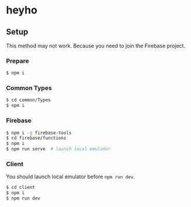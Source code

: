 # heyho

## Setup

This method may not work.
Because you need to join the Firebase project.

### Prepare

```bash
$ npm i
```

### Common Types

```bash
$ cd common/Types
$ npm i
```

### Firebase

```bash
$ npm i -g firebase-tools
$ cd firebase/functions
$ npm i
$ npm run serve  # launch local emulator
```

### Client

You should launch local emulator before `npm run dev`.

```bash
$ cd client
$ npm i
$ npm run dev
```
